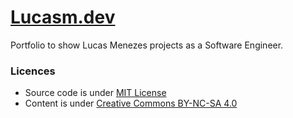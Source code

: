 # [Lucasm.dev](https://lucasm.dev/)

Portfolio to show Lucas Menezes projects as a Software Engineer.

### Licences
* Source code is under [MIT License](https://mit-license.org/)
* Content is under [Creative Commons BY-NC-SA 4.0](https://creativecommons.org/licenses/by-nc-sa/4.0/)